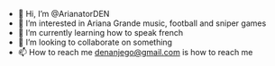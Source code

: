 - 👋 Hi, I’m @ArianatorDEN
- 👀 I’m interested in Ariana Grande music, football and sniper games
- 🌱 I’m currently learning how to speak french
- 💞️ I’m looking to collaborate on something
- 📫 How to reach me denanjego@gmail.com is how to reach me

<!---
ArianatorDEN/ArianatorDEN is a ✨ special ✨ repository because its `README.md` (this file) appears on your GitHub profile.
You can click the Preview link to take a look at your changes.
--->
